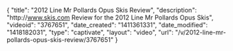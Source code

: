 {
    "title": "2012 Line Mr Pollards Opus Skis Review",
    "description": "http:\/\/www.skis.com Review for the 2012 Line Mr Pollards Opus Skis",
    "videoid": "3767651",
    "date_created": "1411361331",
    "date_modified": "1418182031",
    "type": "captivate",
    "layout": "video",
    "url": "\/v\/2012-line-mr-pollards-opus-skis-review\/3767651"
}